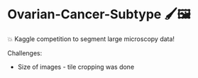 # Ovarian-Cancer-Subtype 🖌️🖼️

💥 Kaggle competition to segment large microscopy data! 

Challenges:
- Size of images - tile cropping was done
